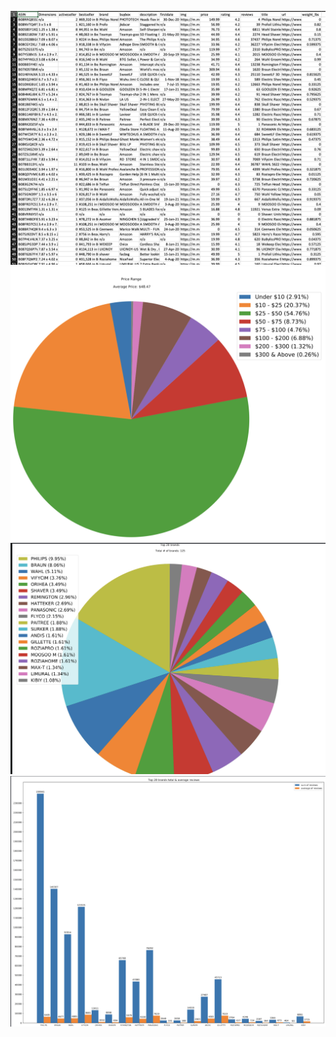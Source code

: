 ![Screenshot](csv.png)
![Screenshot](image1.png)
![Screenshot](image2.png)
![Screenshot](image3.png)
